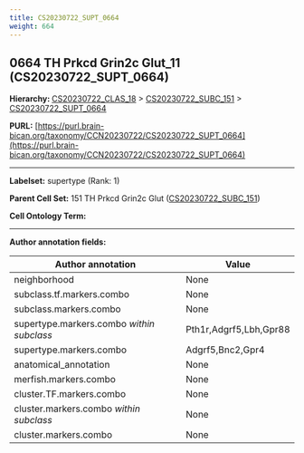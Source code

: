 ```yaml
---
title: CS20230722_SUPT_0664
weight: 664
---
```

## 0664 TH Prkcd Grin2c Glut_11 (CS20230722_SUPT_0664)
<b>Hierarchy: </b>
[CS20230722_CLAS_18](../CS20230722_CLAS_18) >
[CS20230722_SUBC_151](../CS20230722_SUBC_151) >
[CS20230722_SUPT_0664](../CS20230722_SUPT_0664)

**PURL:** [https://purl.brain-bican.org/taxonomy/CCN20230722/CS20230722_SUPT_0664](https://purl.brain-bican.org/taxonomy/CCN20230722/CS20230722_SUPT_0664)

---


**Labelset:** supertype (Rank: 1)

**Parent Cell Set:** 151 TH Prkcd Grin2c Glut ([CS20230722_SUBC_151](../CS20230722_SUBC_151))



**Cell Ontology Term:** 

[MARKER GENES.]: #


---

[TRANSFERRED ANNOTATIONS.]: #


[AUTHOR ANNOTATION FIELDS.]: #


**Author annotation fields:**

| Author annotation | Value |
|-------------------|-------|
|neighborhood|None|
|subclass.tf.markers.combo|None|
|subclass.markers.combo|None|
|supertype.markers.combo _within subclass_|Pth1r,Adgrf5,Lbh,Gpr88|
|supertype.markers.combo|Adgrf5,Bnc2,Gpr4|
|anatomical_annotation|None|
|merfish.markers.combo|None|
|cluster.TF.markers.combo|None|
|cluster.markers.combo _within subclass_|None|
|cluster.markers.combo|None|
